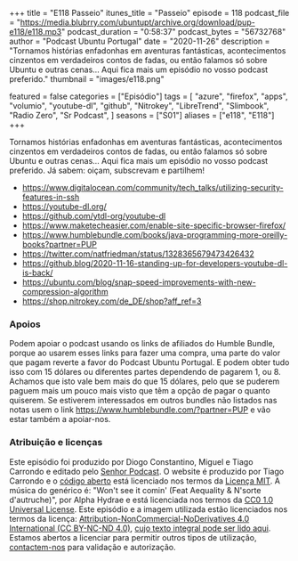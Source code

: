 +++
title = "E118 Passeio"
itunes_title = "Passeio"
episode = 118
podcast_file = "https://media.blubrry.com/ubuntupt/archive.org/download/pup-e118/e118.mp3"
podcast_duration = "0:58:37"
podcast_bytes = "56732768"
author = "Podcast Ubuntu Portugal"
date = "2020-11-26"
description = "Tornamos histórias enfadonhas em aventuras fantásticas, acontecimentos cinzentos em verdadeiros contos de fadas, ou então falamos só sobre Ubuntu e outras cenas… Aqui fica mais um episódio no vosso podcast preferido."
thumbnail = "images/e118.png"

featured = false
categories = ["Episódio"]
tags = [
  "azure",
  "firefox",
  "apps",
  "volumio",
  "youtube-dl",
  "github",
  "Nitrokey",
  "LibreTrend",
  "Slimbook",
  "Radio Zero",
  "Sr Podcast",
]
seasons = ["S01"]
aliases = ["e118", "E118"]
+++

Tornamos histórias enfadonhas em aventuras fantásticas, acontecimentos cinzentos em verdadeiros contos de fadas, ou então falamos só sobre Ubuntu e outras cenas… Aqui fica mais um episódio no vosso podcast preferido.
Já sabem: oiçam, subscrevam e partilhem!

* https://www.digitalocean.com/community/tech_talks/utilizing-security-features-in-ssh
* https://youtube-dl.org/
* https://github.com/ytdl-org/youtube-dl
* https://www.maketecheasier.com/enable-site-specific-browser-firefox/
* https://www.humblebundle.com/books/java-programming-more-oreilly-books?partner=PUP
* https://twitter.com/natfriedman/status/1328365679473426432
* https://github.blog/2020-11-16-standing-up-for-developers-youtube-dl-is-back/
* https://ubuntu.com/blog/snap-speed-improvements-with-new-compression-algorithm
* https://shop.nitrokey.com/de_DE/shop?aff_ref=3



### Apoios
Podem apoiar o podcast usando os links de afiliados do Humble Bundle, porque ao usarem esses links para fazer uma compra, uma parte do valor que pagam reverte a favor do Podcast Ubuntu Portugal.
E podem obter tudo isso com 15 dólares ou diferentes partes dependendo de pagarem 1, ou 8.
Achamos que isto vale bem mais do que 15 dólares, pelo que se puderem paguem mais um pouco mais visto que têm a opção de pagar o quanto quiserem.
Se estiverem interessados em outros bundles não listados nas notas usem o link https://www.humblebundle.com/?partner=PUP e vão estar também a apoiar-nos.

### Atribuição e licenças
Este episódio foi produzido por Diogo Constantino, Miguel e Tiago Carrondo e editado pelo [Senhor Podcast](https://senhorpodcast.pt/).
O website é produzido por Tiago Carrondo e o [código aberto](https://gitlab.com/podcastubuntuportugal/website) está licenciado nos termos da [Licença MIT](https://gitlab.com/podcastubuntuportugal/website/main/LICENSE).
A música do genérico é: "Won't see it comin' (Feat Aequality & N'sorte d'autruche)", por Alpha Hydrae e está licenciada nos termos da [CC0 1.0 Universal License](https://creativecommons.org/publicdomain/zero/1.0/).
Este episódio e a imagem utilizada estão licenciados nos termos da licença: [Attribution-NonCommercial-NoDerivatives 4.0 International (CC BY-NC-ND 4.0)](https://creativecommons.org/licenses/by-nc-nd/4.0/), [cujo texto integral pode ser lido aqui](https://creativecommons.org/licenses/by-nc-nd/4.0/legalcode). Estamos abertos a licenciar para permitir outros tipos de utilização, [contactem-nos](https://podcastubuntuportugal.org/contactos) para validação e autorização.

